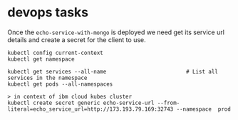# devops tasks
Once the `echo-service-with-mongo` is deployed we need get its service url details and create a secret for the client to use.

```
kubectl config current-context
kubectl get namespace

kubectl get services --all-name                         # List all services in the namespace
kubectl get pods --all-namespaces

> in context of ibm cloud kubes cluster
kubectl create secret generic echo-service-url --from-literal=echo_service_url=http://173.193.79.169:32743 --namespace  prod 
```